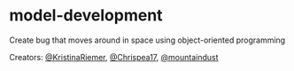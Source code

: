 # model-development
Create bug that moves around in space using object-oriented programming

Creators: [@KristinaRiemer](https://github.com/KristinaRiemer), [@Chrispea17](https://github.com/Chrispea17), [@mountaindust](https://github.com/mountaindust)
